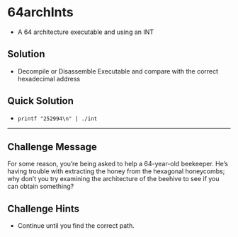 # 64archInts
* A 64 architecture executable and using an INT

## Solution 
* Decompile or Disassemble Executable and compare with the correct hexadecimal address

## Quick Solution
* `printf "252994\n" | ./int`

---

## Challenge Message
For some reason, you’re being asked to help a 64-year-old beekeeper. He’s having trouble with extracting the honey from the hexagonal honeycombs; why don’t you try examining the architecture of the beehive to see if you can obtain something?

## Challenge Hints
* Continue until you find the correct path.
